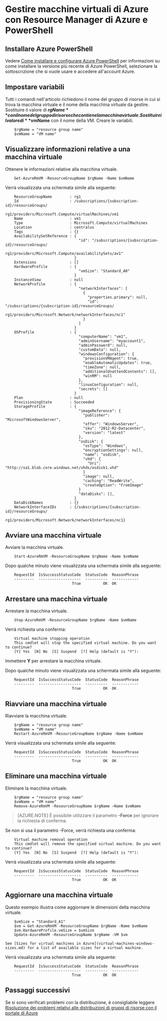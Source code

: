 <properties
	pageTitle="Gestire VM con Resource Manager e PowerShell | Microsoft Azure"
	description="Gestire macchine virtuali con Azure Resource Manager e PowerShell."
	services="virtual-machines-windows"
	documentationCenter=""
	authors="davidmu1"
	manager="timlt"
	editor=""
	tags="azure-resource-manager"/>

<tags
	ms.service="virtual-machines-windows"
	ms.workload="na"
	ms.tgt_pltfrm="vm-windows"
	ms.devlang="na"
	ms.topic="article"
	ms.date="04/18/2016"
	ms.author="davidmu"/>

# Gestire macchine virtuali di Azure con Resource Manager di Azure e PowerShell

## Installare Azure PowerShell
 
Vedere [Come installare e configurare Azure PowerShell](../powershell-install-configure.md) per informazioni su come installare la versione più recente di Azure PowerShell, selezionare la sottoscrizione che si vuole usare e accedere all'account Azure.

## Impostare variabili

Tutti i comandi nell'articolo richiedono il nome del gruppo di risorse in cui si trova la macchina virtuale e il nome della macchina virtuale da gestire. Sostituire il valore di **$rgName** con il nome del gruppo di risorse che contiene la macchina virtuale. Sostituire il valore di **$vmName** con il nome della VM. Creare le variabili.

        $rgName = "resource group name"
        $vmName = "VM name"

## Visualizzare informazioni relative a una macchina virtuale

Ottenere le informazioni relative alla macchina virtuale.
  
        Get-AzureRmVM -ResourceGroupName $rgName -Name $vmName

Verrà visualizzata una schermata simile alla seguente:

        ResourceGroupName        : rg1
        Id                       : /subscriptions/{subscription-id}/resourceGroups/
                                    rg1/providers/Microsoft.Compute/virtualMachines/vm1
        Name                     : vm1
        Type                     : Microsoft.Compute/virtualMachines
        Location                 : centralus
        Tags                     : {}
        AvailabilitySetReference : {
                                     "id": "/subscriptions/{subscription-id}/resourceGroups/
                                       rg1/providers/Microsoft.Compute/availabilitySets/av1"
                                   }
        Extensions               : []
        HardwareProfile          : {
                                     "vmSize": "Standard_A0"
                                   }
        InstanceView             : null
        NetworkProfile           : {
                                     "networkInterfaces": [
                                       {
                                         "properties.primary": null,
                                         "id": "/subscriptions/{subscription-id}/resourceGroups/
                                           rg1/providers/Microsoft.Network/networkInterfaces/nc1"
                                       }
                                     ]
                                   }
        OSProfile                : {
                                     "computerName": "vm1",
                                     "adminUsername": "myaccount1",
                                     "adminPassword": null,
                                     "customData": null,
                                     "windowsConfiguration": {
                                       "provisionVMAgent": true,
                                       "enableAutomaticUpdates": true,
                                       "timeZone": null,
                                       "additionalUnattendContents": [],
                                       "winRM": null
                                     },
                                     "linuxConfiguration": null,
                                     "secrets": []
                                   }
        Plan                     : null
        ProvisioningState        : Succeeded
        StorageProfile           : {
                                     "imageReference": {
                                       "publisher": "MicrosoftWindowsServer",
                                       "offer": "WindowsServer",
                                       "sku": "2012-R2-Datacenter",
                                       "version": "latest"
                                     },
                                     "osDisk": {
                                       "osType": "Windows",
                                       "encryptionSettings": null,
                                       "name": "osdisk",
                                       "vhd": {
                                         "Uri": "http://sa1.blob.core.windows.net/vhds/osdisk1.vhd"
                                       }
                                       "image": null,
                                       "caching": "ReadWrite",
                                       "createOption": "FromImage"
                                     }
                                     "dataDisks": [],
                                   }
        DataDiskNames            : {}
        NetworkInterfaceIDs      : {/subscriptions/{subscription-id}/resourceGroups/
                                     rg1/providers/Microsoft.Network/networkInterfaces/nc1}

## Avviare una macchina virtuale

Avviare la macchina virtuale.

        Start-AzureRmVM -ResourceGroupName $rgName -Name $vmName

Dopo qualche minuto viene visualizzata una schermata simile alla seguente:

        RequestId  IsSuccessStatusCode  StatusCode  ReasonPhrase
        ---------  -------------------  ----------  ------------
                                  True          OK  OK

## Arrestare una macchina virtuale

Arrestare la macchina virtuale.

	    Stop-AzureRmVM -ResourceGroupName $rgName -Name $vmName

Verrà richiesta una conferma:

        Virtual machine stopping operation
        This cmdlet will stop the specified virtual machine. Do you want to continue?
        [Y] Yes  [N] No  [S] Suspend  [?] Help (default is "Y"):
        
Immettere **Y** per arrestare la macchina virtuale.

Dopo qualche minuto viene visualizzata una schermata simile alla seguente:

        RequestId  IsSuccessStatusCode  StatusCode  ReasonPhrase
        ---------  -------------------  ----------  ------------
                                  True          OK  OK

## Riavviare una macchina virtuale

Riavviare la macchina virtuale.

        $rgName = "resource group name"
        $vmName = "VM name"
        Restart-AzureRmVM -ResourceGroupName $rgName -Name $vmName

Verrà visualizzata una schermata simile alla seguente:

        RequestId  IsSuccessStatusCode  StatusCode  ReasonPhrase
        ---------  -------------------  ----------  ------------
                                  True          OK  OK

## Eliminare una macchina virtuale

Eliminare la macchina virtuale.

        $rgName = "resource group name"
        $vmName = "VM name"
	    Remove-AzureRmVM -ResourceGroupName $rgName –Name $vmName

> [AZURE.NOTE] È possibile utilizzare il parametro **-Force** per ignorare la richiesta di conferma.

Se non si usa il parametro -Force, verrà richiesta una conferma:

	    Virtual machine removal operation
	    This cmdlet will remove the specified virtual machine. Do you want to continue?
	    [Y] Yes  [N] No  [S] Suspend  [?] Help (default is "Y"):

Verrà visualizzata una schermata simile alla seguente:

        RequestId  IsSuccessStatusCode  StatusCode  ReasonPhrase
        ---------  -------------------  ----------  ------------
                                  True          OK  OK

## Aggiornare una macchina virtuale

Questo esempio illustra come aggiornare le dimensioni della macchina virtuale.
        
        $vmSize = "Standard_A1"
        $vm = Get-AzureRmVM -ResourceGroupName $rgName -Name $vmName
        $vm.HardwareProfile.vmSize = $vmSize
        Update-AzureRmVM -ResourceGroupName $rgName -VM $vm
    
    See [Sizes for virtual machines in Azure](virtual-machines-windows-sizes.md) for a list of available sizes for a virtual machine.

Verrà visualizzata una schermata simile alla seguente:

        RequestId  IsSuccessStatusCode  StatusCode  ReasonPhrase
        ---------  -------------------  ----------  ------------
                                  True          OK  OK

## Passaggi successivi

Se si sono verificati problemi con la distribuzione, è consigliabile leggere [Risoluzione dei problemi relativi alle distribuzioni di gruppi di risorse con il portale di Azure](../resource-manager-troubleshoot-deployments-portal.md)

<!---HONumber=AcomDC_0420_2016-->